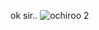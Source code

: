 ok sir..
![ochiroo 2](https://github.com/user-attachments/assets/3a014389-488d-45e9-baaf-e403dcb9f153)
